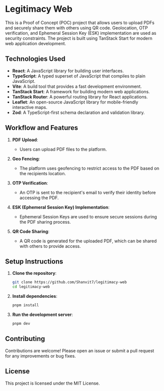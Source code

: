 # Legitimacy Web

This is a Proof of Concept (POC) project that allows users to upload PDFs and securely share them with others using QR code. Geolocation, OTP verification, and Ephemeral Session Key (ESK) implementation are used as security constraints. The project is built using TanStack Start for modern web application development.

## Technologies Used

- **React**: A JavaScript library for building user interfaces.
- **TypeScript**: A typed superset of JavaScript that compiles to plain JavaScript.
- **Vite**: A build tool that provides a fast development environment.
- **TanStack Start**: A framework for building modern web applications.
- **TanStack Router**: A powerful routing library for React applications.
- **Leaflet**: An open-source JavaScript library for mobile-friendly interactive maps.
- **Zod**: A TypeScript-first schema declaration and validation library.

## Workflow and Features

1. **PDF Upload**:
   - Users can upload PDF files to the platform.

2. **Geo Fencing**:
   - The platform uses geofencing to restrict access to the PDF based on the recipients location.

3. **OTP Verification**:
   - An OTP is sent to the recipient's email to verify their identity before accessing the PDF.

4. **ESK (Ephemeral Session Key) Implementation**:
   - Ephemeral Session Keys are used to ensure secure sessions during the PDF sharing process.

5. **QR Code Sharing**:
   - A QR code is generated for the uploaded PDF, which can be shared with others to provide access.

## Setup Instructions

1. **Clone the repository**:
   ```bash
   git clone https://github.com/Shanvit7/legitimacy-web
   cd legitimacy-web
   ```

2. **Install dependencies**:
   ```bash
   pnpm install
   ```

3. **Run the development server**:
   ```bash
   pnpm dev
   ```

## Contributing

Contributions are welcome! Please open an issue or submit a pull request for any improvements or bug fixes.

## License

This project is licensed under the MIT License.
